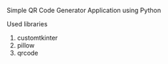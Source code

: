 Simple QR Code Generator Application using Python

Used libraries
1. customtkinter
2. pillow
3. qrcode
